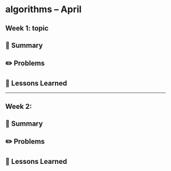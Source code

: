 # algorithms – April

## Week 1: topic

📘 **Summary**
- 

✏️ **Problems**
- 

🧠 **Lessons Learned**
- 

---

## Week 2: 

📘 **Summary**
- 

✏️ **Problems**
- 

🧠 **Lessons Learned**
- 
